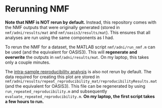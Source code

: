 # Rerunning NMF

**Note that NMF is NOT rerun by default.**  Instead, this repository comes with the NMF outputs that were originally generated (stored in `nmf/adni/results/mat` and `nmf/oasis3/results/mat`).  This ensures that all analyses are run using the same components as I had.

To rerun the NMF for a dataset, the MATLAB script `nmf/adni/run_nmf.m` can be used (and the equivalent for OASIS3).  This will **regenerate and overwrite** the outputs in `nmf/adni/results/mat`.  On my laptop, this takes only a couple minutes.

The [intra-sample reproducibility analysis](https://github.com/sotiraslab/nmf_tau/blob/main/supplement/figS1/intrasample_reproducibility.py) is also not rerun by default.  The data required for creating this plot are stored in `nmf/adni/results/repeat_reproducibility_mat/reproducibilityResults.mat` (and the equivalent for OASIS3).  This file can be regenerated by using `run_repeated_reproducibility.m` and subsequently `evaluate_repeated_reproducibility.m`.  **On my laptop, the first script takes a few hours to run.**  
